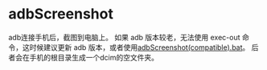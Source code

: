 # adbScreenshot
adb连接手机后，截图到电脑上。
如果 adb 版本较老，无法使用 exec-out 命令，这时候建议更新 adb 版本，或者使用[adbScreenshot(compatible).bat](https://github.com/chenyue404/adbScreenshot/blob/master/adbScreenshot(compatible).bat)。
后者会在手机的根目录生成一个dcim的空文件夹。
